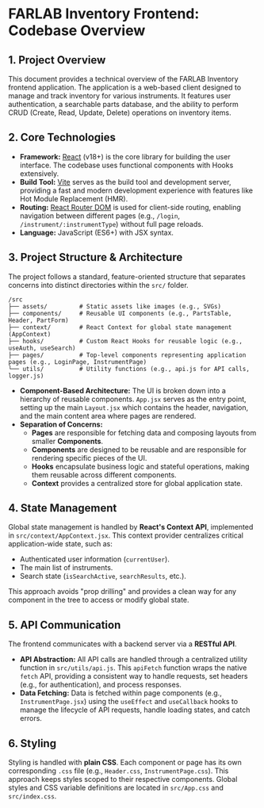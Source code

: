 # FARLAB Inventory Frontend: Codebase Overview

## 1. Project Overview

This document provides a technical overview of the FARLAB Inventory frontend application. The application is a web-based client designed to manage and track inventory for various instruments. It features user authentication, a searchable parts database, and the ability to perform CRUD (Create, Read, Update, Delete) operations on inventory items.

## 2. Core Technologies

*   **Framework:** [React](https://reactjs.org/) (v18+) is the core library for building the user interface. The codebase uses functional components with Hooks extensively.
*   **Build Tool:** [Vite](https://vitejs.dev/) serves as the build tool and development server, providing a fast and modern development experience with features like Hot Module Replacement (HMR).
*   **Routing:** [React Router DOM](https://reactrouter.com/) is used for client-side routing, enabling navigation between different pages (e.g., `/login`, `/instrument/:instrumentType`) without full page reloads.
*   **Language:** JavaScript (ES6+) with JSX syntax.

## 3. Project Structure & Architecture

The project follows a standard, feature-oriented structure that separates concerns into distinct directories within the `src/` folder.

```
/src
├── assets/         # Static assets like images (e.g., SVGs)
├── components/     # Reusable UI components (e.g., PartsTable, Header, PartForm)
├── context/        # React Context for global state management (AppContext)
├── hooks/          # Custom React Hooks for reusable logic (e.g., useAuth, useSearch)
├── pages/          # Top-level components representing application pages (e.g., LoginPage, InstrumentPage)
└── utils/          # Utility functions (e.g., api.js for API calls, logger.js)
```

*   **Component-Based Architecture:** The UI is broken down into a hierarchy of reusable components. `App.jsx` serves as the entry point, setting up the main `Layout.jsx` which contains the header, navigation, and the main content area where pages are rendered.
*   **Separation of Concerns:**
    *   **Pages** are responsible for fetching data and composing layouts from smaller **Components**.
    *   **Components** are designed to be reusable and are responsible for rendering specific pieces of the UI.
    *   **Hooks** encapsulate business logic and stateful operations, making them reusable across different components.
    *   **Context** provides a centralized store for global application state.

## 4. State Management

Global state management is handled by **React's Context API**, implemented in `src/context/AppContext.jsx`. This context provider centralizes critical application-wide state, such as:

*   Authenticated user information (`currentUser`).
*   The main list of instruments.
*   Search state (`isSearchActive`, `searchResults`, etc.).

This approach avoids "prop drilling" and provides a clean way for any component in the tree to access or modify global state.

## 5. API Communication

The frontend communicates with a backend server via a **RESTful API**.

*   **API Abstraction:** All API calls are handled through a centralized utility function in `src/utils/api.js`. This `apiFetch` function wraps the native `fetch` API, providing a consistent way to handle requests, set headers (e.g., for authentication), and process responses.
*   **Data Fetching:** Data is fetched within page components (e.g., `InstrumentPage.jsx`) using the `useEffect` and `useCallback` hooks to manage the lifecycle of API requests, handle loading states, and catch errors.

## 6. Styling

Styling is handled with **plain CSS**. Each component or page has its own corresponding `.css` file (e.g., `Header.css`, `InstrumentPage.css`). This approach keeps styles scoped to their respective components. Global styles and CSS variable definitions are located in `src/App.css` and `src/index.css`.
